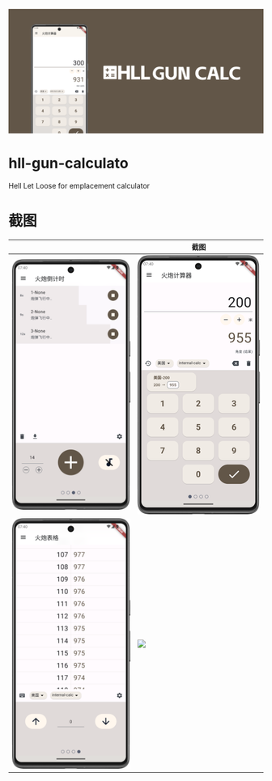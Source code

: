 ![](./.github/images/banner.png)

# hll-gun-calculato

Hell Let Loose for emplacement calculator

# 截图

|                                                      | 截图                                                 |
|------------------------------------------------------|----------------------------------------------------|
| ![](./.github/images/Screenshot_20240313_132516.png) | ![](.github/images/Screenshot_20240313_132423.png) |
| ![](./.github/images/Screenshot_20240313_132528.png) | ![](.github/images/Screenshot_20240313_132459.png) |
